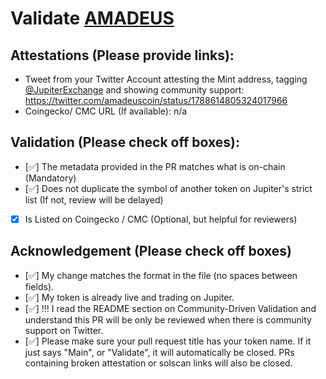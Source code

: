 # Validate [AMADEUS](https://solscan.io/token/Eq9xBLGnBc2B6wkdoZW6v1aCC4evtSaNPkSFKaDNQNFr)

## Attestations (Please provide links):
- Tweet from your Twitter Account attesting the Mint address, tagging [@JupiterExchange](https://twitter.com/JupiterExchange) and showing community support: https://twitter.com/amadeuscoin/status/1788614805324017966
- Coingecko/ CMC URL (If available): n/a

## Validation (Please check off boxes):
- [✅] The metadata provided in the PR matches what is on-chain (Mandatory)
- [✅] Does not duplicate the symbol of another token on Jupiter's strict list (If not, review will be delayed)
- [x] Is Listed on Coingecko / CMC (Optional, but helpful for reviewers)  

## Acknowledgement (Please check off boxes)
- [✅] My change matches the format in the file (no spaces between fields).
- [✅] My token is already live and trading on Jupiter.
- [✅] !!! I read the README section on Community-Driven Validation and understand this PR will be only be reviewed when there is community support on Twitter.
- [✅] Please make sure your pull request title has your token name. If it just says "Main", or "Validate", it will automatically be closed. PRs containing broken attestation or solscan links will also be closed.
